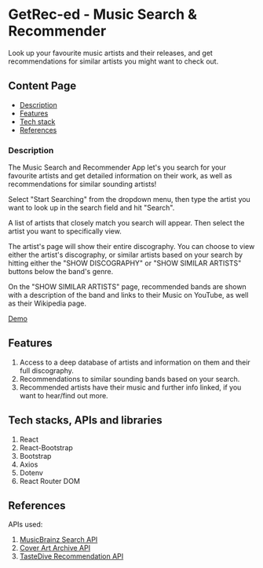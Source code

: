 # GetRec-ed - Music Search & Recommender

Look up your favourite music artists and their releases, and get recommendations for similar artists you might want to check out.

## Content Page

- [Description](#description)
- [Features](#features)
- [Tech stack](#techstacks)
- [References](#references)

### Description

The Music Search and Recommender App let's you search for your favourite artists and get detailed information on their work, as well as recommendations for similar sounding artists!

Select "Start Searching" from the dropdown menu, then type the artist you want to look up in the search field and hit "Search".

A list of artists that closely match you search will appear. Then select the artist you want to specifically view.

The artist's page will show their entire discography. You can choose to view either the artist's discography, or similar artists based on your search by hitting either the "SHOW DISCOGRAPHY" or "SHOW SIMILAR ARTISTS" buttons below the band's genre.

On the "SHOW SIMILAR ARTISTS" page, recommended bands are shown with a description of the band and links to their Music on YouTube, as well as their Wikipedia page.

[Demo](https://getrec-ed.vercel.app/)

## Features

1. Access to a deep database of artists and information on them and their full discography.
2. Recommendations to similar sounding bands based on your search.
3. Recommended artists have their music and further info linked, if you want to hear/find out more.

## Tech stacks, APIs and libraries

1. React
2. React-Bootstrap
3. Bootstrap
4. Axios
5. Dotenv
6. React Router DOM

## References

APIs used:

1. [MusicBrainz Search API](https://musicbrainz.org/doc/MusicBrainz_API)
2. [Cover Art Archive API](https://musicbrainz.org/doc/Cover_Art_Archive/API)
3. [TasteDive Recommendation API](https://tastedive.com/read/api)

